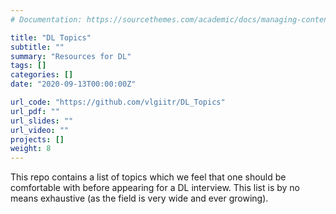 ```yaml
---
# Documentation: https://sourcethemes.com/academic/docs/managing-content/

title: "DL Topics"
subtitle: ""
summary: "Resources for DL"
tags: []
categories: []
date: "2020-09-13T00:00:00Z"

url_code: "https://github.com/vlgiitr/DL_Topics"
url_pdf: ""
url_slides: ""
url_video: ""
projects: []
weight: 8
---
```


This repo contains a list of topics which we feel that one should be comfortable with before appearing for a DL interview. This list is by no means exhaustive (as the field is very wide and ever growing).

